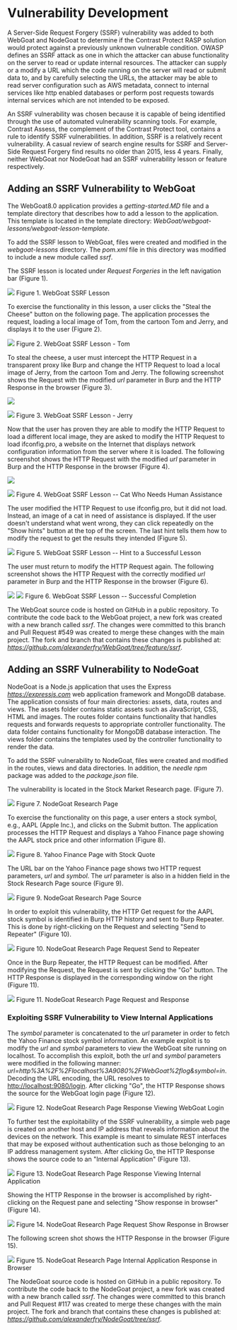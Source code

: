 # Vulnerability Development

A Server-Side Request Forgery (SSRF) vulnerability was added to both
WebGoat and NodeGoat to determine if the Contrast Protect RASP solution
would protect against a previously unknown vulnerable condition. OWASP defines an SSRF attack as one in which the attacker can abuse functionality on the server to read
or update internal resources. The attacker can supply or a modify a URL
which the code running on the server will read or submit data to, and by
carefully selecting the URLs, the attacker may be able to read server
configuration such as AWS metadata, connect to internal services like
http enabled databases or perform post requests towards internal
services which are not intended to be exposed.

An SSRF vulnerability was chosen because it is capable of being
identified through the use of automated vulnerability scanning tools.
For example, Contrast Assess, the complement of the Contrast Protect
tool, contains a rule to identify SSRF vulnerabilities. In addition,
SSRF is a relatively recent vulnerability. A casual review of search
engine results for SSRF and Server-Side Request Forgery find results no
older than 2015, less 4 years. Finally, neither WebGoat nor NodeGoat had
an SSRF vulnerability lesson or feature respectively.

## Adding an SSRF Vulnerability to WebGoat

The WebGoat8.0 application provides a *getting-started.MD* file and a
template directory that describes how to add a lesson to the
application. This template is located in the template directory:
*WebGoat/webgoat-lessons/webgoat-lesson-template*.

To add the SSRF lesson to WebGoat, files were created and modified in
the *webgoat-lessons* directory. The *pom.xml* file in this directory
was modified to include a new module called *ssrf*.

The SSRF lesson is located under *Request Forgeries* in the left navigation bar (Figure 1).

![](images/WG_WebGoat_SSRF_Lesson_Figure_1.png)
Figure 1. WebGoat SSRF Lesson

To exercise the functionality in this lesson, a user clicks the "Steal
the Cheese" button on the following page. The application processes the
request, loading a local image of Tom, from the cartoon Tom and Jerry,
and displays it to the user (Figure 2).

![](images/WG_WebGoat_SSRF_Lesson-Tom_Figure_2.png)
Figure 2. WebGoat SSRF Lesson - Tom

To steal the cheese, a user must intercept the HTTP Request in a
transparent proxy like Burp and change the HTTP Request to load a local
image of Jerry, from the cartoon Tom and Jerry. The following screenshot
shows the Request with the modified *url* parameter in Burp and the HTTP
Response in the browser (Figure 3).

![](images/WG_WebGoat_SSRF_Lesson-Jerry_HTTP_Response_Figure_3.png)

![](images/WG_WebGoat_SSRF_Lesson-Jerry_Figure_3.png)
Figure 3. WebGoat SSRF Lesson - Jerry

Now that the user has proven they are able to modify the HTTP Request to
load a different local image, they are asked to modify the HTTP Request
to load ifconfig.pro, a website on the Internet that displays network
configuration information from the server where it is loaded. The
following screenshot shows the HTTP Request with the modified *url*
parameter in Burp and the HTTP Response in the browser (Figure 4).

![](images/WG_WebGoat_SSRF_Lesson-Cat_HTTP_Request_Figure_4.png)

![](images/WG_WebGoat_SSRF_Lesson-Cat_Who_Needs_Human_Assistance_Figure_4.png)
Figure 4. WebGoat SSRF Lesson -- Cat Who Needs Human Assistance

The user modified the HTTP Request to use ifconfig.pro, but it did not
load. Instead, an image of a cat in need of assistance is displayed. If the user
doesn't understand what went wrong, they can click repeatedly on the
"Show hints" button at the top of the screen. The last hint tells them
how to modify the request to get the results they intended (Figure 5).

![](images/WG_WebGoat_Lesson_Hint_to_a_Successful_Lesson_Figure_5.png)
Figure 5. WebGoat SSRF Lesson -- Hint to a Successful Lesson

The user must return to modify the HTTP Request again. The following
screenshot shows the HTTP Request with the correctly modified *url*
parameter in Burp and the HTTP Response in the browser (Figure 6).

![](images/WG_WebGoat_Lesson_Successful_Completion_HTTP_Request_Figure_6.png)
![](images/WG_WebGoat_Lesson_Successful_Completion_Figure_6.png)
Figure 6. WebGoat SSRF Lesson -- Successful Completion

The WebGoat source code is hosted on GitHub in a public
repository. To contribute the code back to the WebGoat project, a new
fork was created with a new branch called *ssrf*. The changes were
committed to this branch and Pull Request \#549 was created to merge
these changes with the main project. The fork and branch that contains
these changes is published at:
*https://github.com/alexanderfry/WebGoat/tree/feature/ssrf*.

## Adding an SSRF Vulnerability to NodeGoat

NodeGoat is a Node.js application that uses the Express
*<https://expressjs.com>* web application framework and MongoDB
database. The application consists of four main directories: assets,
data, routes and views. The assets folder contains static assets such as
JavaScript, CSS, HTML and images. The routes folder contains
functionality that handles requests and forwards requests to appropriate
controller functionality. The data folder contains functionality for
MongoDB database interaction. The views folder contains the templates
used by the controller functionality to render the data.

To add the SSRF vulnerability to NodeGoat,
files were created and modified in the routes, views and data
directories. In addition, the *needle* *npm* package was added to the
*package.json* file. 

The vulnerability is located in
the Stock Market Research page. (Figure 7).

![](images/NG_NodeGoat_Research_Page_Figure_7.png)
Figure 7. NodeGoat Research Page

To exercise the functionality on this page, a user enters a stock
symbol, e.g., AAPL (Apple Inc.), and clicks on the Submit button. The
application processes the HTTP Request and displays a Yahoo Finance page
showing the AAPL stock price and other information (Figure 8).

![](images/NG_NodeGoat_Yahoo_Finance_Page_with_Stock_Quote_Figure_8.png)
Figure 8. Yahoo Finance Page with Stock Quote

The URL bar on the Yahoo Finance page shows two HTTP request parameters,
*url* and *symbol*. The *url* parameter is also in a hidden field in the
Stock Research Page source (Figure 9).

![](images/NG_NodeGoat_Research_Page_Source_Figure_9.png)
Figure 9. NodeGoat Research Page Source

In order to exploit this vulnerability, the HTTP Get request for the
AAPL stock symbol is identified in Burp HTTP history and sent to Burp
Repeater. This is done by right-clicking on the Request and selecting
"Send to Repeater" (Figure 10).

![](images/NG_NodeGoat_Research_Page_Request_Send_to_Repeater_Figure_10.png)
Figure 10. NodeGoat Research Page Request Send to Repeater

Once in the Burp Repeater, the HTTP Request can be modified. After
modifying the Request, the Request is sent by clicking the "Go" button.
The HTTP Response is displayed in the corresponding window on the right
(Figure 11).

![](images/NG_NodeGoat_Research_Page_Request_and_Response_Figure_11.png)
Figure 11. NodeGoat Research Page Request and Response

### Exploiting SSRF Vulnerability to View Internal Applications

The *symbol* parameter is concatenated to the *url* parameter in order
to fetch the Yahoo Finance stock symbol information. An example exploit
is to modify the *url* and *symbol* parameters to view the WebGoat site
running on localhost. To accomplish this exploit, both the *url* and
*symbol* parameters were modified in the following manner:
*url=http%3A%2F%2Flocalhost%3A9080%2FWebGoat%2flog&symbol=in*. Decoding
the URL encoding, the URL resolves to <http://localhost:9080/login>.
After clicking "Go", the HTTP Response shows the source for the WebGoat
login page (Figure 12).

![](images/NG_NodeGoat_Research_Page_Response_Viewing_WebGoat_Login_Figure_12.png)
Figure 12. NodeGoat Research Page Response Viewing WebGoat Login

To further test the exploitability of the SSRF vulnerability, a simple
web page is created on another host and IP address that reveals
information about the devices on the network. This example is meant to
simulate REST interfaces that may be exposed without authentication such
as those belonging to an IP address management system. After clicking
Go, the HTTP Response shows the source code to an "Internal Application"
(Figure 13).

![](images/NG_NodeGoat_Research_Page_Response_Viewing_Internal_Application_Figure_13.png)
Figure 13. NodeGoat Research Page Response Viewing Internal Application

Showing the HTTP Response in the browser is accomplished by
right-clicking on the Request pane and selecting "Show response in
browser" (Figure 14).

![](images/NG_NodeGoat_Research_Page_Request_Show_Response_in_Browser_Figure_14.png)
Figure 14. NodeGoat Research Page Request Show Response in Browser

The following screen shot shows the HTTP Response in the browser (Figure 15).

![](images/NG_NodeGoat_Research_Page_Internal_Application_Response_in_Browser_Figure_15.png)
Figure 15. NodeGoat Research Page Internal Application Response in
Browser

The NodeGoat source code is hosted on GitHub in a
public repository. To contribute the code back to the NodeGoat project, a new fork was created with a new branch called *ssrf*. The changes were committed to this branch and Pull Request \#117 was created to merge these changes with the main project. The fork and branch that contains these changes is published at:
*https://github.com/alexanderfry/NodeGoat/tree/ssrf*.